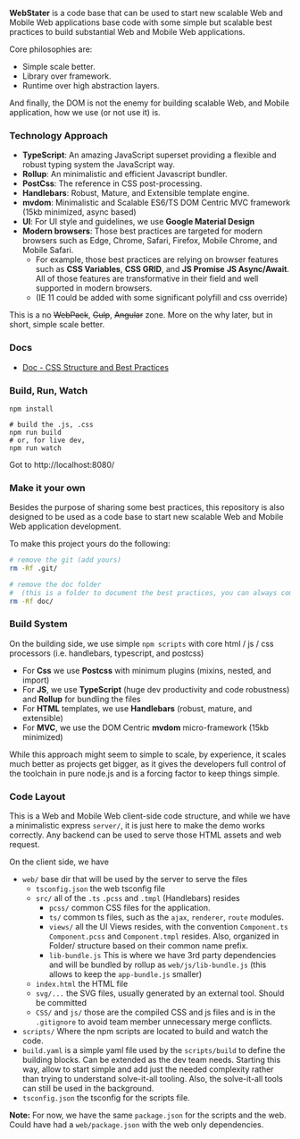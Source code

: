 **WebStater** is a code base that can be used to start new scalable Web and Mobile Web applications base code with some simple but scalable best practices to build substantial Web and Mobile Web applications. 

Core philosophies are: 

- Simple scale better. 
- Library over framework. 
- Runtime over high abstraction layers. 

And finally, the DOM is not the enemy for building scalable Web, and Mobile application, how we use (or not use it) is. 

### Technology Approach

- **TypeScript**: An amazing JavaScript superset providing a flexible and robust typing system the JavaScript way. 
- **Rollup**: An minimalistic and efficient Javascript bundler. 
- **PostCss**: The reference in CSS post-processing. 
- **Handlebars**: Robust, Mature, and Extensible template engine. 
- **mvdom**: Minimalistic and Scalable ES6/TS DOM Centric MVC framework (15kb minimized, async based)
- **UI**: For UI style and guidelines, we use **Google Material Design**
- **Modern browsers**: Those best practices are targeted for modern browsers such as Edge, Chrome, Safari, Firefox, Mobile Chrome, and Mobile Safari.
    - For example, those best practices are relying on browser features such as **CSS Variables**, **CSS GRID**, and **JS Promise** **JS Async/Await**. All of those features are transformative in their field and well supported in modern browsers. 
    - (IE 11 could be added with some significant polyfill and css override)

This is a no ~~WebPack~~, ~~Gulp~~, ~~Angular~~  zone. More on the why later, but in short, simple scale better. 

### Docs

- [Doc - CSS Structure and Best Practices](doc/css.md)


### Build, Run, Watch

```
npm install

# build the .js, .css
npm run build 
# or, for live dev, 
npm run watch
```

Got to http://localhost:8080/

### Make it your own

Besides the purpose of sharing some best practices, this repository is also designed to be used as a code base to start new scalable Web and Mobile Web application development. 

To make this project yours do the following: 

```sh
# remove the git (add yours)
rm -Rf .git/

# remove the doc folder 
#  (this is a folder to document the best practices, you can always come back to the web-start repo)
rm -Rf doc/ 
```

### Build System

On the building side, we use simple `npm scripts` with core html / js / css processors (i.e. handlebars, typescript, and postcss)

- For **Css** we use **Postcss** with minimum plugins (mixins, nested, and import)
- For **JS**, we use **TypeScript** (huge dev productivity and code robustness) and **Rollup** for bundling the files
- For **HTML** templates, we use **Handlebars** (robust, mature, and extensible)
- For **MVC**, we use the DOM Centric **mvdom** micro-framework (15kb minimized)

While this approach might seem to simple to scale, by experience, it scales much better as projects get bigger, as it gives the developers full control of the toolchain in pure node.js and is a forcing factor to keep things simple. 

### Code Layout

This is a Web and Mobile Web client-side code structure, and while we have a minimalistic express `server/`, it is just here to make the demo works correctly. Any backend can be used to serve those HTML assets and web request.  

On the client side, we have


- `web/` base dir that will be used by the server to serve the files
    - `tsconfig.json` the web tsconfig file
    - `src/` all of the `.ts` `.pcss` and `.tmpl` (Handlebars) resides
        - `pcss/` common CSS files for the application.
        - `ts/` common ts files, such as the `ajax`, `renderer`, `route` modules. 
        - `views/` all the UI Views resides, with the convention `Component.ts` `Component.pcss` and `Component.tmpl` resides. Also, organized in Folder/ structure based on their common name prefix.                 
        - `lib-bundle.js` This is where we have 3rd party dependencies and will be bundled by rollup as `web/js/lib-bundle.js` (this allows to keep the `app-bundle.js` smaller)
    - `index.html` the HTML file
    - `svg/...` the SVG files, usually generated by an external tool. Should be committed
    - `CSS/` and `js/` those are the compiled CSS and js files and is in the `.gitignore` to avoid team member unnecessary merge conflicts. 
- `scripts/` Where the npm scripts are located to build and watch the code. 
- `build.yaml` is a simple yaml file used by the `scripts/build` to define the building blocks. Can be extended as the dev team needs. Starting this way, allow to start simple and add just the needed complexity rather than trying to understand solve-it-all tooling. Also, the solve-it-all tools can still be used in the background. 
- `tsconfig.json` the tsconfig for the scripts file.

**Note:** For now, we have the same `package.json` for the scripts and the web. Could have had a `web/package.json` with the web only dependencies. 



